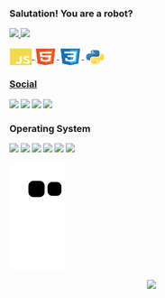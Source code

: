 <!--
- 🔭 I’m currently working on ...
- 🌱 I’m currently learning ...
- 👯 I’m looking to collaborate on ...
- 🤔 I’m looking for help with ...
- 💬 Ask me about ...
- 📫 How to reach me: ...
- 😄 Pronouns: ...
- ⚡ Fun fact: ...
-->
### Salutation! You are a robot?
<div>
 <div>
  <a href="https://github.com/Kaique902">
  <img height="160em" src="https://github-readme-stats.vercel.app/api?username=Kaique902&show_icons=true&theme=midnight-purple&include_all_commits=true&count_private=true"/>
  <img height="160em" src="https://github-readme-stats.vercel.app/api/top-langs/?username=Kaique902&layout=compact&langs_count=7&theme=midnight-purple"/>
</div>
<div style="display: inline_block"><br>
  <img align="center" alt="Rafa-Js" height="30" width="40" src="https://raw.githubusercontent.com/devicons/devicon/master/icons/javascript/javascript-plain.svg">
  <img align="center" alt="Rafa-HTML" height="30" width="40" src="https://raw.githubusercontent.com/devicons/devicon/master/icons/html5/html5-original.svg">
  <img align="center" alt="Rafa-CSS" height="30" width="40" src="https://raw.githubusercontent.com/devicons/devicon/master/icons/css3/css3-original.svg">
  <img align="center" alt="Rafa-Python" height="30" width="40" src="https://raw.githubusercontent.com/devicons/devicon/master/icons/python/python-original.svg">
 
</div>
  
### Social
 
<div style="display: inline_block"> 
  <a href="https://www.linkedin.com/in/kaique902/" target="_blank"><img src="https://img.shields.io/badge/-LinkedIn-%230077B5?style=for-the-badge&logo=linkedin&logoColor=white" target="_blank"></a>
  <a href="https://kaique902.medium.com/"><img src="https://img.shields.io/badge/Medium-12100E?style=for-the-badge&logo=medium&logoColor=white" target="_blank"></a>
  <a href="mailto:Kaique902@pm.me" target="_blank"><img src="https://img.shields.io/badge/ProtonMail-8B89CC?style=for-the-badge&logo=protonmail&logoColor=white" target="_blank"></a>
  <a href="https://github.com/Kaique902" target="_blank"><img src="https://img.shields.io/badge/GitHub-100000?style=for-the-badge&logo=github&logoColor=white" target="_blank"></a>
</div>
 
### Operating System

<div style="display: inline_block">
  <a href="https://github.com/Kaique902"><img src="https://img.shields.io/badge/Debian-A81D33?style=for-the-badge&logo=debian&logoColor=white"></a>
  <a href="https://github.com/Kaique902"><img src="https://img.shields.io/badge/Fedora-294172?style=for-the-badge&logo=fedora&logoColor=white"></a>
  <a href="https://github.com/Kaique902"><img src="https://img.shields.io/badge/Tails%20-56347C?&style=for-the-badge&logo=tails&logoColor=white"></a>
  <a href="https://github.com/Kaique902"><img src="https://img.shields.io/badge/Linux-FCC624?style=for-the-badge&logo=linux&logoColor=white"></a>
  <a href="https://github.com/Kaique902"><img src="https://img.shields.io/badge/Windows-0078D6?style=for-the-badge&logo=windows&logoColor=white"></a>
  <a href="https://github.com/Kaique902"><img src="https://img.shields.io/badge/Kali_Linux-557C94?style=for-the-badge&logo=kali-linux&logoColor=white"></a>
</div>
  
<div style="display: inline_block">
 
</div style="display: inline_block">

 ![Snake animation](https://github.com/kaique902/kaique902/blob/output/github-contribution-grid-snake.svg)
 
  <p align="center">
  <a href="https://www.buymeacoffee.com/kaique902" target="_blank">
    <img src="https://uc80e5ba3058c2d15b2a77972a8b.previews.dropboxusercontent.com/p/thumb/ABqfXvj168prq2-g5N0RCb7TfaRIdVIEeNpODM9wVzNe1aa86Z3ly0QRTyCZ8JfVVao3yigtnk72n66o4pWW36W3kliUYaXeP6oqk2LWzJJoyFYjM3x-cPbdaTOb3jUku2FPXax4mHroNV3qwsO-O2b14fg2AVy65ebvK-TeW2FDyoapCPrs9zmPLhqNKtG3cTijbTIGJyriNaseWFsn8B4ARWiFoePNZHW4yO3qHC9nQBLsSjqBktLNsiDHKoQ4E7rJtzhWRwZ1par3V6XKoTFnrCO3yBIVlc1fJhlFsrGjtjqWAlN7f1xrhAwEkBKMN26EdVekFSpWXnEZ2Lgq8wbdqXsoyxgGvg0JYwTpsTg1YhC6KLOYF5-Y0zbjwaD_NMk/p.png" width="111">
   </a>
</p>
  
</div>
